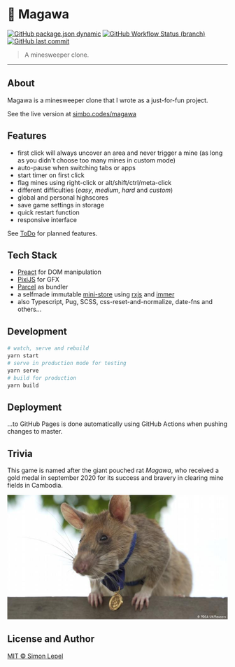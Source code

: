 # 🐀 Magawa

[![GitHub package.json dynamic](https://img.shields.io/github/package-json/version/simbo/magawa)](https://github.com/simbo/magawa/blob/master/package.json)
[![GitHub Workflow Status (branch)](https://img.shields.io/github/workflow/status/simbo/magawa/CI/master)](https://github.com/simbo/magawa/actions?query=workflow%3ACI)
[![GitHub last commit](https://img.shields.io/github/last-commit/simbo/magawa/master)](https://github.com/simbo/magawa/commits/master)

> A minesweeper clone.

---

## About

Magawa is a minesweeper clone that I wrote as a just-for-fun project.

See the live version at [simbo.codes/magawa](https://simbo.codes/magawa)

## Features

- first click will always uncover an area and never trigger a mine (as long as
  you didn't choose too many mines in custom mode)
- auto-pause when switching tabs or apps
- start timer on first click
- flag mines using right-click or alt/shift/ctrl/meta-click
- different difficulties (_easy_, _medium_, _hard_ and _custom_)
- global and personal highscores
- save game settings in storage
- quick restart function
- responsive interface

See [ToDo](./TODO.md) for planned features.

## Tech Stack

- [Preact](https://preactjs.com/) for DOM manipulation
- [PixiJS](https://www.pixijs.com/) for GFX
- [Parcel](https://parceljs.org/) as bundler
- a selfmade immutable [mini-store](./src/scripts/store/store.ts) using
  [rxjs](https://rxjs-dev.firebaseapp.com/) and
  [immer](https://immerjs.github.io/immer/docs/introduction)
- also Typescript, Pug, SCSS, css-reset-and-normalize, date-fns and others...

## Development

```sh
# watch, serve and rebuild
yarn start
# serve in production mode for testing
yarn serve
# build for production
yarn build
```

## Deployment

...to GitHub Pages is done automatically using GitHub Actions when pushing
changes to master.

## Trivia

This game is named after the giant pouched rat _Magawa_, who received a gold medal
in september 2020 for its success and bravery in clearing mine fields in
Cambodia.

![Magawa](./magawa.jpg)

## License and Author

[MIT &copy; Simon Lepel](http://simbo.mit-license.org/)
